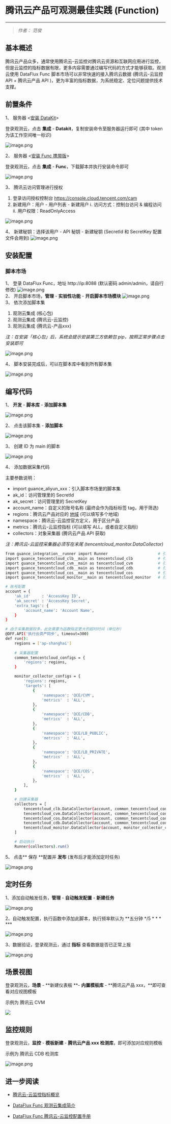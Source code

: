 # 腾讯云产品可观测最佳实践 (Function)

---

> *作者： 范俊*

## 基本概述

腾讯云产品众多，通常使用腾讯云-云监控对腾讯云资源和互联网应用进行监控，但是云监控的指标数据有限，更多内容需要通过编写代码的方式才能够获取。观测云使用 DataFlux Func 脚本市场可以非常快速的接入腾讯云数据 (腾讯云-云监控 API + 腾讯云产品 API )，更为丰富的指标数据，为系统稳定、定位问题提供技术支撑。

## 前置条件

1、 服务器 <[安装 DataKit](/datakit/datakit-install.md)>

登录观测云，点击 **集成** - **Datakit**，复制安装命令至服务器运行即可 (其中 token 为该工作空间唯一标识)

![image.png](../images/aliyun-prod-func-1.png)

2、 服务器 <[安装 Func 携带版](/dataflux-func/quick-start.md)>

登录观测云，点击 **集成** - **Func**，下载脚本并执行安装命令即可

![image.png](../images/aliyun-prod-func-2.png)

3、 腾讯云访问管理进行授权

1. 登录访问授权控制台 [https://console.cloud.tencent.com/cam ](https://console.cloud.tencent.com/cam)
2. 新建用户：用户 - 用户列表 - 新建用户
       ⅰ. 访问方式：控制台访问 & 编程访问
       ⅱ. 用户权限：ReadOnlyAccess

![image.png](../images/tencent-prod-func-3.png)

4、 新建秘钥：选择该用户 - API 秘钥 - 新建秘钥 (SecretId 和 SecretKey 配置文件会用到)
![image.png](../images/tencent-prod-func-4.png)

## 安装配置

### 脚本市场

1、 登录 DataFlux Func，地址 http://ip:8088 (默认密码 admin/admin，请自行修改)
![image.png](../images/aliyun-prod-func-5.png)  
2、 开启脚本市场，**管理** - **实验性功能** - **开启脚本市场模块**
![image.png](../images/aliyun-prod-func-6.png)  
3、 依次添加脚本集

   1. 观测云集成 (核心包)
   1. 观测云集成 (腾讯云-云监控)
   1. 观测云集成 (腾讯云-产品xxx)

_注：在安装「核心包」后，系统会提示安装第三方依赖包 pip，按照正常步骤点击安装即可_

![image.png](../images/tencent-prod-func-7.png)

4、 脚本安装完成后，可以在脚本库中看到所有脚本集

![image.png](../images/tencent-prod-func-8.png)

## 编写代码

1、 **开发** - **脚本库** - **添加脚本集**

![image.png](../images/tencent-prod-func-9.png)

2、 点击该脚本集 - **添加脚本**

![image.png](../images/tencent-prod-func-10.png)

3、 创建 ID 为 main 的脚本

![image.png](../images/tencent-prod-func-11.png)

4、 添加数据采集代码 

主要参数说明：

- import guance_aliyun_xxx：引入脚本市场里的脚本集
- ak_id：访问管理里的 SecretId
- ak_secret：访问管理里的 SecretKey
- account_name：自定义的账号名称 (最终会作为指标标签 tag，用于筛选)
- regions：腾讯云产品对应的 [地域](https://cloud.tencent.com/document/api/248/30346) (可以填写多个地域)
- namespace：腾讯云-云监控官方定义，用于区分产品
- metrics：腾讯云-云监控指标 (可以填写 ALL，或者自定义指标)
- collectors：对象采集器 (腾讯云产品 API 获取)

_注：腾讯云-云监控采集器必须写在末尾 (tencentcloud_monitor.DataCollector)_

``` bash
from guance_integration__runner import Runner                      # 引入启动器
import guance_tencentcloud_clb__main as tencentcloud_clb           # 引入腾讯云clb采集器
import guance_tencentcloud_cvm__main as tencentcloud_cvm           # 引入腾讯云cvm采集器
import guance_tencentcloud_cdb__main as tencentcloud_cdb           # 引入腾讯云cdb采集器
import guance_tencentcloud_cos__main as tencentcloud_cos           # 引入腾讯云cos采集器
import guance_tencentcloud_monitor__main as tencentcloud_monitor   # 引入腾讯云云监控采集器

# 账号配置
account = {
    'ak_id'     : 'AccessKey ID',
    'ak_secret' : 'AccessKey Secret',
    'extra_tags': {
        'account_name': 'Account Name',
    }
}

# 由于采集数据较多，此处需要为函数指定更大的超时时间（单位秒）
@DFF.API('执行云资产同步', timeout=300)
def run():
    regions = ['ap-shanghai']
    
    # 采集器配置
    common_tencentcloud_configs = {
        'regions': regions,
    }

    monitor_collector_configs = {
        'regions': regions,
        'targets': [
            {
                'namespace': 'QCE/CVM',
                'metrics'  : 'ALL',
            },
            {
                'namespace': 'QCE/CDB',
                'metrics'  : 'ALL',
            },
            {
                'namespace': 'QCE/LB_PUBLIC',
                'metrics'  : 'ALL',
            },
            {
                'namespace': 'QCE/LB_PRIVATE',
                'metrics'  : 'ALL',
            },
            {
                'namespace': 'QCE/COS',
                'metrics'  : 'ALL',
            },
        ],
    }

    # 创建采集器
    collectors = [
        tencentcloud_clb.DataCollector(account, common_tencentcloud_configs),
        tencentcloud_cvm.DataCollector(account, common_tencentcloud_configs),
        tencentcloud_cos.DataCollector(account, common_tencentcloud_configs),
        tencentcloud_cdb.DataCollector(account, common_tencentcloud_configs),
        tencentcloud_monitor.DataCollector(account, monitor_collector_configs),
    ]

    # 启动执行
    Runner(collectors).run()
```

5、 点击** 保存 **配置并 **发布** (发布后才能添加定时任务)

![image.png](../images/tencent-prod-func-12.png)
## 定时任务

1、添加自动触发任务，**管理** - **自动触发配置** - **新建任务**

![image.png](../images/tencent-prod-func-13.png)

2、自动触发配置，执行函数中添加此脚本，执行频率默认为 **五分钟 */5 * * * ***

![image.png](../images/tencent-prod-func-14.png)

3、数据验证，登录观测云，通过 **指标** 查看数据是否已正常上报

![image.png](../images/tencent-prod-func-15.png)

## 场景视图
登录观测云，**场景** - **新建仪表板 **- **内置模板库** - **腾讯云产品 xxx，**即可查看对应视图模板

示例为 腾讯云 CVM

![](../images/tencent-prod-func-16.png)

## 监控规则
登录观测云，**监控** - **模板新建** - **腾讯云产品 xxx 检测库**，即可添加对应规则模板

示例为 腾讯云 CDB 检测库

![image.png](../images/tencent-prod-func-17.png)

## 进一步阅读

- [腾讯云-云监控指标概览](https://cloud.tencent.com/document/product/248/6843)

- [DataFlux Func 观测云集成简介](/dataflux-func/script-market-guance-integration/)

- [DataFlux Func 腾讯云-云监控配置手册](/dataflux-func/script-market-guance-tencentcloud-monitor/)
